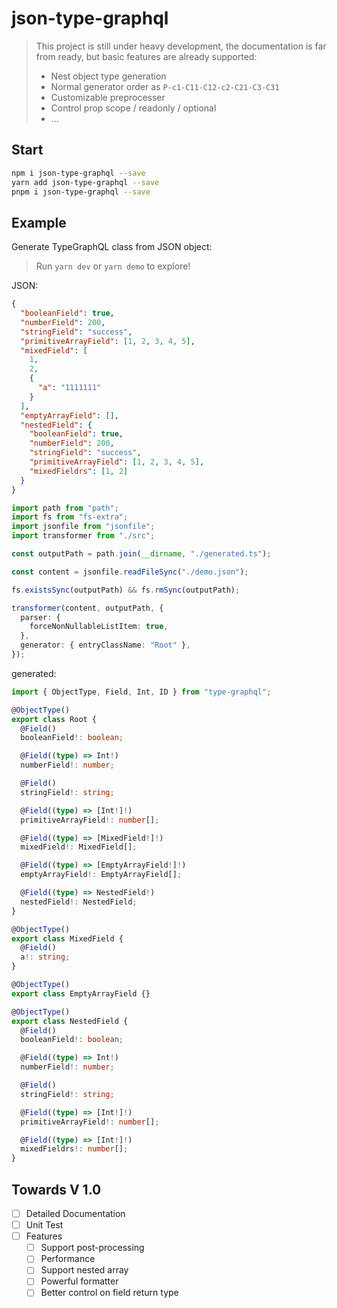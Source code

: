 # json-type-graphql

> This project is still under heavy development, the documentation is far from ready, but basic features are already supported:
>
> - Nest object type generation
> - Normal generator order as `P-c1-C11-C12-c2-C21-C3-C31`
> - Customizable preprocesser
> - Control prop scope / readonly / optional
> - ...

## Start

```bash
npm i json-type-graphql --save
yarn add json-type-graphql --save
pnpm i json-type-graphql --save
```



## Example

Generate TypeGraphQL class from JSON object:

> Run `yarn dev` or `yarn demo` to explore! 

JSON:

```json
{
  "booleanField": true,
  "numberField": 200,
  "stringField": "success",
  "primitiveArrayField": [1, 2, 3, 4, 5],
  "mixedField": [
    1,
    2,
    {
      "a": "1111111"
    }
  ],
  "emptyArrayField": [],
  "nestedField": {
    "booleanField": true,
    "numberField": 200,
    "stringField": "success",
    "primitiveArrayField": [1, 2, 3, 4, 5],
    "mixedFieldrs": [1, 2]
  }
}
```

```typescript
import path from "path";
import fs from "fs-extra";
import jsonfile from "jsonfile";
import transformer from "./src";

const outputPath = path.join(__dirname, "./generated.ts");

const content = jsonfile.readFileSync("./demo.json");

fs.existsSync(outputPath) && fs.rmSync(outputPath);

transformer(content, outputPath, {
  parser: {
    forceNonNullableListItem: true,
  },
  generator: { entryClassName: "Root" },
});
```

generated:

```typescript
import { ObjectType, Field, Int, ID } from "type-graphql";

@ObjectType()
export class Root {
  @Field()
  booleanField!: boolean;

  @Field((type) => Int!)
  numberField!: number;

  @Field()
  stringField!: string;

  @Field((type) => [Int!]!)
  primitiveArrayField!: number[];

  @Field((type) => [MixedField!]!)
  mixedField!: MixedField[];

  @Field((type) => [EmptyArrayField!]!)
  emptyArrayField!: EmptyArrayField[];

  @Field((type) => NestedField!)
  nestedField!: NestedField;
}

@ObjectType()
export class MixedField {
  @Field()
  a!: string;
}

@ObjectType()
export class EmptyArrayField {}

@ObjectType()
export class NestedField {
  @Field()
  booleanField!: boolean;

  @Field((type) => Int!)
  numberField!: number;

  @Field()
  stringField!: string;

  @Field((type) => [Int!]!)
  primitiveArrayField!: number[];

  @Field((type) => [Int!]!)
  mixedFieldrs!: number[];
}
```

## Towards V 1.0

- [ ] Detailed Documentation
- [ ] Unit Test
- [ ] Features
  - [ ] Support post-processing
  - [ ] Performance
  - [ ] Support nested array
  - [ ] Powerful formatter
  - [ ] Better control on field return type
